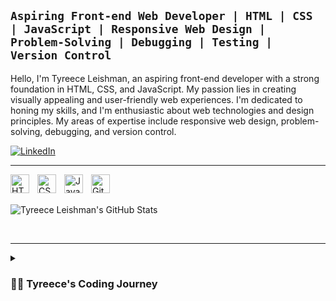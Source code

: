 **`Aspiring Front-end Web Developer | HTML | CSS | JavaScript | Responsive Web Design | Problem-Solving | Debugging | Testing | Version Control`**
---

Hello, I'm Tyreece Leishman, an aspiring front-end developer with a strong foundation in HTML, CSS, and JavaScript. My passion lies in creating visually appealing and user-friendly web experiences. I'm dedicated to honing my skills, and I'm enthusiastic about web technologies and design principles. My areas of expertise include responsive web design, problem-solving, debugging, and version control.

<p align="left">
  <a href="https://www.linkedin.com/in/tyreece-leishman/" target="blank"><img align="center" src="https://img.shields.io/badge/LinkedIn-0077B5?style=for-the-badge&logo=linkedin&logoColor=white" alt="LinkedIn" /></a>
</p>

---

<img align="left" alt="HTML" width="30px" style="padding-right:10px;" src="https://cdn.jsdelivr.net/gh/devicons/devicon/icons/html5/html5-plain.svg" />
<img align="left" alt="CSS" width="30px" style="padding-right:10px;" src="https://cdn.jsdelivr.net/gh/devicons/devicon/icons/css3/css3-plain.svg" />
<img align="left" alt="JavaScript" width="30px" style="padding-right:10px;" src="https://cdn.jsdelivr.net/gh/devicons/devicon/icons/javascript/javascript-plain.svg" />
<img align="left" alt="Git" width="30px" style="padding-right:10px;" src="https://cdn.jsdelivr.net/gh/devicons/devicon/icons/git/git-original.svg" />

<br /><br />

![Tyreece Leishman's GitHub Stats](https://github-readme-stats.vercel.app/api?username=tyreece-leishman&show_icons=true&theme=transparent)

<br />

---

<details>
  <summary><h3>👨‍💻 Tyreece's Coding Journey</h3></summary>
  I started my coding journey as a curious computer science student with a passion to explore the world of programming. My initial interests included iOS development, but soon, I delved into Java, landing a full-stack software engineering job after graduation.

  However, another passion emerged - YouTube content creation. I decided to take the leap and focus on YouTube full-time, which has been my primary endeavor since.

  Throughout my journey, one dream always lingered - to build my own app or product. It's time to get uncomfortable and pursue that dream. In 2023, I'll be taking steps to turn that dream into a reality.

  Stay tuned, because I'm coming back to my roots as a developer and creator.
</details>
